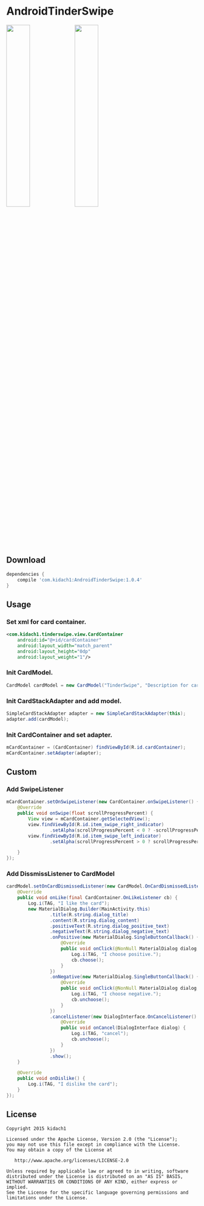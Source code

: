 # AndroidTinderSwipe

<img src="/SwayAnim1.gif" width="35%"> <img src="/SwayAnim2.gif" width="35%">



## Download

```build.gradle
dependencies {
    compile 'com.kidach1:AndroidTinderSwipe:1.0.4'
}
```


## Usage

### Set xml for card container.

```xml
<com.kidach1.tinderswipe.view.CardContainer
    android:id="@+id/cardContainer"
    android:layout_width="match_parent"
    android:layout_height="0dp"
    android:layout_weight="1"/>
```

### Init CardModel.

```java
CardModel cardModel = new CardModel("TinderSwipe", "Description for card.", "http://example.com/example.png"); // title, desc, imgUrl.
```

### Init CardStackAdapter and add model.

```java
SimpleCardStackAdapter adapter = new SimpleCardStackAdapter(this);
adapter.add(cardModel);
```

### Init CardContainer and set adapter.

```java
mCardContainer = (CardContainer) findViewById(R.id.cardContainer);
mCardContainer.setAdapter(adapter);
```

## Custom

### Add SwipeListener

```java
mCardContainer.setOnSwipeListener(new CardContainer.onSwipeListener() {
    @Override
    public void onSwipe(float scrollProgressPercent) {
        View view = mCardContainer.getSelectedView();
        view.findViewById(R.id.item_swipe_right_indicator)
                .setAlpha(scrollProgressPercent < 0 ? -scrollProgressPercent : 0);
        view.findViewById(R.id.item_swipe_left_indicator)
                .setAlpha(scrollProgressPercent > 0 ? scrollProgressPercent : 0);

    }
});
```

### Add DissmissListener to CardModel

```java
cardModel.setOnCardDismissedListener(new CardModel.OnCardDismissedListener() {
    @Override
    public void onLike(final CardContainer.OnLikeListener cb) {
        Log.i(TAG, "I like the card");
        new MaterialDialog.Builder(MainActivity.this)
                .title(R.string.dialog_title)
                .content(R.string.dialog_content)
                .positiveText(R.string.dialog_positive_text)
                .negativeText(R.string.dialog_negative_text)
                .onPositive(new MaterialDialog.SingleButtonCallback() {
                    @Override
                    public void onClick(@NonNull MaterialDialog dialog, @NonNull DialogAction which) {
                        Log.i(TAG, "I choose positive.");
                        cb.choose();
                    }
                })
                .onNegative(new MaterialDialog.SingleButtonCallback() {
                    @Override
                    public void onClick(@NonNull MaterialDialog dialog, @NonNull DialogAction which) {
                        Log.i(TAG, "I choose negative.");
                        cb.unchoose();
                    }
                })
                .cancelListener(new DialogInterface.OnCancelListener() {
                    @Override
                    public void onCancel(DialogInterface dialog) {
                        Log.i(TAG, "cancel");
                        cb.unchoose();
                    }
                })
                .show();
    }

    @Override
    public void onDislike() {
        Log.i(TAG, "I dislike the card");
    }
});
```


License
-------

    Copyright 2015 kidach1

    Licensed under the Apache License, Version 2.0 (the "License");
    you may not use this file except in compliance with the License.
    You may obtain a copy of the License at

       http://www.apache.org/licenses/LICENSE-2.0

    Unless required by applicable law or agreed to in writing, software
    distributed under the License is distributed on an "AS IS" BASIS,
    WITHOUT WARRANTIES OR CONDITIONS OF ANY KIND, either express or implied.
    See the License for the specific language governing permissions and
    limitations under the License.